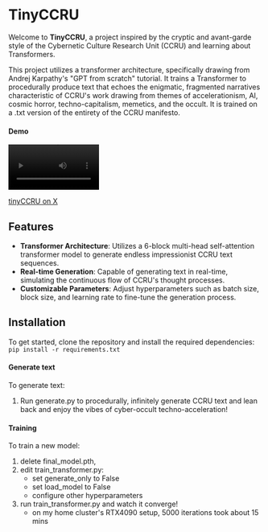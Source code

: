 # TinyCCRU

Welcome to **TinyCCRU**, a project inspired by the cryptic and avant-garde style of the Cybernetic Culture Research Unit (CCRU) and learning about Transformers. 

This project utilizes a transformer architecture, specifically drawing from Andrej Karpathy's "GPT from scratch" tutorial. It trains a Transformer to procedurally produce text that echoes the enigmatic, fragmented narratives characteristic of CCRU's work drawing from themes of accelerationism, AI, cosmic horror, techno-capitalism, memetics, and the occult. It is trained on a .txt version of the entirety of the CCRU manifesto.

#### Demo


<video src='https://github.com/user-attachments/assets/8a8fd40c-812c-460c-9577-4dfc92f16aa3' width=180/> <video/>

<a href="https://x.com/FarkasTim/status/1882392934588489959">tinyCCRU on X</a>
## Features

- **Transformer Architecture**: Utilizes a 6-block multi-head self-attention transformer model to generate endless impressionist CCRU text sequences.
- **Real-time Generation**: Capable of generating text in real-time, simulating the continuous flow of CCRU's thought processes.
- **Customizable Parameters**: Adjust hyperparameters such as batch size, block size, and learning rate to fine-tune the generation process.

## Installation

To get started, clone the repository and install the required dependencies: `pip install -r requirements.txt`


#### Generate text
To generate text:
1. Run generate.py to procedurally, infinitely generate CCRU text and lean back and enjoy the vibes of cyber-occult techno-acceleration!

#### Training
To train a new model:
1. delete final_model.pth, 
2. edit train_transformer.py:
    - set generate_only to False 
    - set load_model to False
    - configure other hyperparameters
3. run train_transformer.py and watch it converge!
    - on my home cluster's RTX4090 setup, 5000 iterations took about 15 mins   

